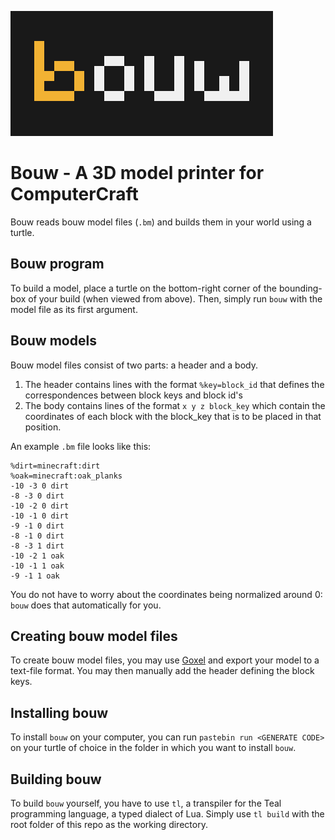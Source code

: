![img](logo.png)

# Bouw - A 3D model printer for ComputerCraft
Bouw reads bouw model files (`.bm`) and builds them in your world using a turtle. 

## Bouw program
To build a model, place a turtle on the bottom-right corner of the bounding-box of your build (when viewed from above). Then, simply run `bouw` with the model file as its first argument.

## Bouw models
Bouw model files consist of two parts: a header and a body.
1. The header contains lines with the format `%key=block_id` that defines the correspondences between block keys and block id's
2. The body contains lines of the format `x y z block_key` which contain the coordinates of each block with the block_key that is to be placed in that position.

An example `.bm` file looks like this:
```
%dirt=minecraft:dirt
%oak=minecraft:oak_planks
-10 -3 0 dirt
-8 -3 0 dirt
-10 -2 0 dirt
-10 -1 0 dirt
-9 -1 0 dirt
-8 -1 0 dirt
-8 -3 1 dirt
-10 -2 1 oak
-10 -1 1 oak
-9 -1 1 oak
```

You do not have to worry about the coordinates being normalized around 0: `bouw` does that automatically for you.

## Creating bouw model files
To create bouw model files, you may use [Goxel](https://goxel.xyz/) and export your model to a text-file format. You may then manually add the header defining the block keys.

## Installing bouw
To install `bouw` on your computer, you can run `pastebin run <GENERATE CODE>` on your turtle of choice in the folder in which you want to install `bouw`.

## Building bouw
To build `bouw` yourself, you have to use `tl`, a transpiler for the Teal programming language, a typed dialect of Lua. Simply use `tl build` with the root folder of this repo as the working directory.


